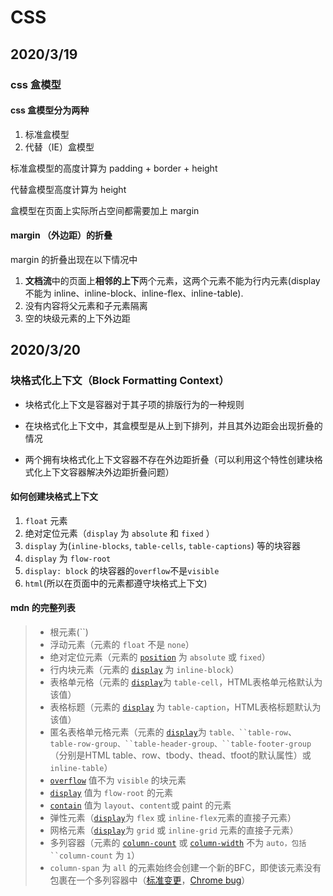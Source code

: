 # CSS

## 2020/3/19

### css 盒模型

#### css 盒模型分为两种

1. 标准盒模型
2. 代替（IE）盒模型

标准盒模型的高度计算为 padding + border + height

代替盒模型高度计算为 height

盒模型在页面上实际所占空间都需要加上 margin

#### margin （外边距）的折叠

margin 的折叠出现在以下情况中

1. **文档流**中的页面上**相邻的上下**两个元素，这两个元素不能为行内元素(display不能为 inline、inline-block、inline-flex、inline-table).
2. 没有内容将父元素和子元素隔离
3. 空的块级元素的上下外边距

## 2020/3/20

### 块格式化上下文（Block Formatting Context）

- 块格式化上下文是容器对于其子项的排版行为的一种规则

- 在块格式化上下文中，其盒模型是从上到下排列，并且其外边距会出现折叠的情况

- 两个拥有块格式化上下文容器不存在外边距折叠（可以利用这个特性创建块格式化上下文容器解决外边距折叠问题）

#### 如何创建块格式上下文

1. `float` 元素
2. 绝对定位元素（`display` 为 `absolute` 和 `fixed` ）
3. `display` 为(`inline-blocks`, `table-cells`, `table-captions`) 等的块容器
4. `display` 为 `flow-root`
5. `display: block` 的块容器的`overflow`不是`visible`
6. `html`(所以在页面中的元素都遵守块格式上下文)

#### mdn 的完整列表

> - 根元素(``)
> - 浮动元素（元素的 `float` 不是 `none`）
> - 绝对定位元素（元素的 [`position`](https://developer.mozilla.org/zh-CN/docs/Web/CSS/position) 为 `absolute` 或 `fixed`）
> - 行内块元素（元素的 [`display`](https://developer.mozilla.org/zh-CN/docs/Web/CSS/display) 为 `inline-block`）
> - 表格单元格（元素的 [`display`](https://developer.mozilla.org/zh-CN/docs/Web/CSS/display)为 `table-cell`，HTML表格单元格默认为该值）
> - 表格标题（元素的 [`display`](https://developer.mozilla.org/zh-CN/docs/Web/CSS/display) 为 `table-caption`，HTML表格标题默认为该值）
> - 匿名表格单元格元素（元素的 [`display`](https://developer.mozilla.org/zh-CN/docs/Web/CSS/display)为 `table、``table-row`、 `table-row-group、``table-header-group、``table-footer-group`（分别是HTML table、row、tbody、thead、tfoot的默认属性）或 `inline-table`）
> - [`overflow`](https://developer.mozilla.org/zh-CN/docs/Web/CSS/overflow) 值不为 `visible` 的块元素
> - [`display`](https://developer.mozilla.org/zh-CN/docs/Web/CSS/display) 值为 `flow-root` 的元素
> - [`contain`](https://developer.mozilla.org/zh-CN/docs/Web/CSS/contain) 值为 `layout`、`content`或 paint 的元素
> - 弹性元素（[`display`](https://developer.mozilla.org/zh-CN/docs/Web/CSS/display)为 `flex` 或 `inline-flex`元素的直接子元素）
> - 网格元素（[`display`](https://developer.mozilla.org/zh-CN/docs/Web/CSS/display)为 `grid` 或 `inline-grid` 元素的直接子元素）
> - 多列容器（元素的 [`column-count`](https://developer.mozilla.org/zh-CN/docs/Web/CSS/column-count) 或 [`column-width`](https://developer.mozilla.org/zh-CN/docs/Web/CSS/column-width) 不为 `auto，包括 ``column-count` 为 `1`）
> - `column-span` 为 `all` 的元素始终会创建一个新的BFC，即使该元素没有包裹在一个多列容器中（[标准变更](https://github.com/w3c/csswg-drafts/commit/a8634b96900279916bd6c505fda88dda71d8ec51)，[Chrome bug](https://bugs.chromium.org/p/chromium/issues/detail?id=709362)）